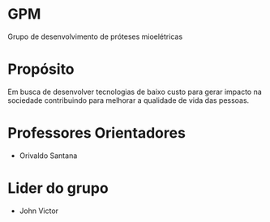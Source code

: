# GPM
Grupo de desenvolvimento de próteses mioelétricas

# Propósito

Em busca de desenvolver tecnologias de baixo custo para gerar impacto na sociedade contribuindo para melhorar a qualidade de vida das pessoas.

# Professores Orientadores

- Orivaldo Santana

# Lider do grupo

- John Victor
 
